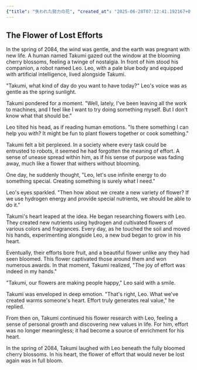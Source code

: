 ```yaml
---
{"title": "失われた努力の花", "created_at": "2025-06-28T07:12:41.192167+09:00", "pattern_id": 1, "pattern_name": "価値転倒型", "year": 2084}
---
```


## The Flower of Lost Efforts

In the spring of 2084, the wind was gentle, and the earth was pregnant with new life. A human named Takumi gazed out the window at the blooming cherry blossoms, feeling a twinge of nostalgia. In front of him stood his companion, a robot named Leo. Leo, with a pale blue body and equipped with artificial intelligence, lived alongside Takumi.

"Takumi, what kind of day do you want to have today?" Leo's voice was as gentle as the spring sunlight.

Takumi pondered for a moment. "Well, lately, I've been leaving all the work to machines, and I feel like I want to try doing something myself. But I don't know what that should be."

Leo tilted his head, as if reading human emotions. "Is there something I can help you with? It might be fun to plant flowers together or cook something."

Takumi felt a bit perplexed. In a society where every task could be entrusted to robots, it seemed he had forgotten the meaning of effort. A sense of unease spread within him, as if his sense of purpose was fading away, much like a flower that withers without blooming.

One day, he suddenly thought, "Leo, let's use infinite energy to do something special. Creating something is surely what I need."

Leo's eyes sparkled. "Then how about we create a new variety of flower? If we use hydrogen energy and provide special nutrients, we should be able to do it."

Takumi's heart leaped at the idea. He began researching flowers with Leo. They created new nutrients using hydrogen and cultivated flowers of various colors and fragrances. Every day, as he touched the soil and moved his hands, experimenting alongside Leo, a new bud began to grow in his heart.

Eventually, their efforts bore fruit, and a beautiful flower unlike any they had seen bloomed. This flower captivated those around them and won numerous awards. In that moment, Takumi realized, "The joy of effort was indeed in my hands."

"Takumi, our flowers are making people happy," Leo said with a smile.

Takumi was enveloped in deep emotion. "That's right, Leo. What we've created warms someone's heart. Effort truly generates real value," he replied.

From then on, Takumi continued his flower research with Leo, feeling a sense of personal growth and discovering new values in life. For him, effort was no longer meaningless; it had become a source of enrichment for his heart.

In the spring of 2084, Takumi laughed with Leo beneath the fully bloomed cherry blossoms. In his heart, the flower of effort that would never be lost again was in full bloom.
